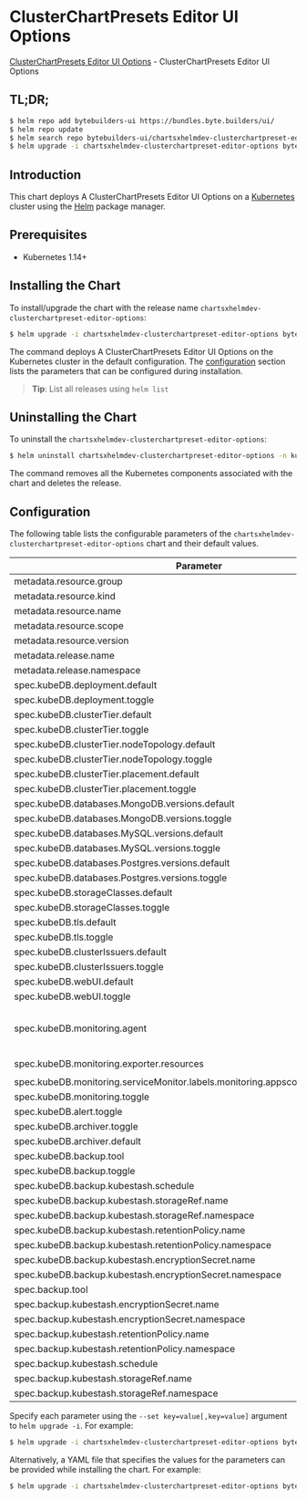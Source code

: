 # ClusterChartPresets Editor UI Options

[ClusterChartPresets Editor UI Options](https://byte.builders) - ClusterChartPresets Editor UI Options

## TL;DR;

```bash
$ helm repo add bytebuilders-ui https://bundles.byte.builders/ui/
$ helm repo update
$ helm search repo bytebuilders-ui/chartsxhelmdev-clusterchartpreset-editor-options --version=v0.5.0
$ helm upgrade -i chartsxhelmdev-clusterchartpreset-editor-options bytebuilders-ui/chartsxhelmdev-clusterchartpreset-editor-options -n kube-system --create-namespace --version=v0.5.0
```

## Introduction

This chart deploys A ClusterChartPresets Editor UI Options on a [Kubernetes](http://kubernetes.io) cluster using the [Helm](https://helm.sh) package manager.

## Prerequisites

- Kubernetes 1.14+

## Installing the Chart

To install/upgrade the chart with the release name `chartsxhelmdev-clusterchartpreset-editor-options`:

```bash
$ helm upgrade -i chartsxhelmdev-clusterchartpreset-editor-options bytebuilders-ui/chartsxhelmdev-clusterchartpreset-editor-options -n kube-system --create-namespace --version=v0.5.0
```

The command deploys A ClusterChartPresets Editor UI Options on the Kubernetes cluster in the default configuration. The [configuration](#configuration) section lists the parameters that can be configured during installation.

> **Tip**: List all releases using `helm list`

## Uninstalling the Chart

To uninstall the `chartsxhelmdev-clusterchartpreset-editor-options`:

```bash
$ helm uninstall chartsxhelmdev-clusterchartpreset-editor-options -n kube-system
```

The command removes all the Kubernetes components associated with the chart and deletes the release.

## Configuration

The following table lists the configurable parameters of the `chartsxhelmdev-clusterchartpreset-editor-options` chart and their default values.

|                                    Parameter                                    |                                             Description                                              |                          Default                          |
|---------------------------------------------------------------------------------|------------------------------------------------------------------------------------------------------|-----------------------------------------------------------|
| metadata.resource.group                                                         |                                                                                                      | <code>charts.x-helm.dev</code>                            |
| metadata.resource.kind                                                          |                                                                                                      | <code>ClusterChartPreset</code>                           |
| metadata.resource.name                                                          |                                                                                                      | <code>clusterchartpresets</code>                          |
| metadata.resource.scope                                                         |                                                                                                      | <code>Cluster</code>                                      |
| metadata.resource.version                                                       |                                                                                                      | <code>v1alpha1</code>                                     |
| metadata.release.name                                                           | Release name                                                                                         | <code>""</code>                                           |
| metadata.release.namespace                                                      | Release namespace                                                                                    | <code>""</code>                                           |
| spec.kubeDB.deployment.default                                                  |                                                                                                      | <code>Dedicated</code>                                    |
| spec.kubeDB.deployment.toggle                                                   |                                                                                                      | <code>true</code>                                         |
| spec.kubeDB.clusterTier.default                                                 |                                                                                                      | <code>"GeneralPurpose"</code>                             |
| spec.kubeDB.clusterTier.toggle                                                  |                                                                                                      | <code>true</code>                                         |
| spec.kubeDB.clusterTier.nodeTopology.default                                    |                                                                                                      | <code>"standard-bsv2-family"</code>                       |
| spec.kubeDB.clusterTier.nodeTopology.toggle                                     |                                                                                                      | <code>true</code>                                         |
| spec.kubeDB.clusterTier.placement.default                                       |                                                                                                      | <code>"default"</code>                                    |
| spec.kubeDB.clusterTier.placement.toggle                                        |                                                                                                      | <code>true</code>                                         |
| spec.kubeDB.databases.MongoDB.versions.default                                  |                                                                                                      | <code>"6.0.12"</code>                                     |
| spec.kubeDB.databases.MongoDB.versions.toggle                                   |                                                                                                      | <code>true</code>                                         |
| spec.kubeDB.databases.MySQL.versions.default                                    |                                                                                                      | <code>"8.0.35"</code>                                     |
| spec.kubeDB.databases.MySQL.versions.toggle                                     |                                                                                                      | <code>true</code>                                         |
| spec.kubeDB.databases.Postgres.versions.default                                 |                                                                                                      | <code>"15.5"</code>                                       |
| spec.kubeDB.databases.Postgres.versions.toggle                                  |                                                                                                      | <code>true</code>                                         |
| spec.kubeDB.storageClasses.default                                              |                                                                                                      | <code>"default"</code>                                    |
| spec.kubeDB.storageClasses.toggle                                               |                                                                                                      | <code>true</code>                                         |
| spec.kubeDB.tls.default                                                         |                                                                                                      | <code>true</code>                                         |
| spec.kubeDB.tls.toggle                                                          |                                                                                                      | <code>true</code>                                         |
| spec.kubeDB.clusterIssuers.default                                              |                                                                                                      | <code>"cluster-issuer"</code>                             |
| spec.kubeDB.clusterIssuers.toggle                                               |                                                                                                      | <code>true</code>                                         |
| spec.kubeDB.webUI.default                                                       |                                                                                                      | <code>true</code>                                         |
| spec.kubeDB.webUI.toggle                                                        |                                                                                                      | <code>true</code>                                         |
| spec.kubeDB.monitoring.agent                                                    | Name of monitoring agent (one of "prometheus.io", "prometheus.io/operator", "prometheus.io/builtin") | <code>prometheus.io/operator</code>                       |
| spec.kubeDB.monitoring.exporter.resources                                       |                                                                                                      | <code>{"requests":{"cpu":"100m","memory":"128Mi"}}</code> |
| spec.kubeDB.monitoring.serviceMonitor.labels.monitoring.appscode.com/prometheus |                                                                                                      | <code>federated</code>                                    |
| spec.kubeDB.monitoring.toggle                                                   |                                                                                                      | <code>true</code>                                         |
| spec.kubeDB.alert.toggle                                                        |                                                                                                      | <code>true</code>                                         |
| spec.kubeDB.archiver.toggle                                                     |                                                                                                      | <code>true</code>                                         |
| spec.kubeDB.archiver.default                                                    |                                                                                                      | <code>true</code>                                         |
| spec.kubeDB.backup.tool                                                         |                                                                                                      | <code>KubeStash</code>                                    |
| spec.kubeDB.backup.toggle                                                       |                                                                                                      | <code>true</code>                                         |
| spec.kubeDB.backup.kubestash.schedule                                           |                                                                                                      | <code>"0 */2 * * *"</code>                                |
| spec.kubeDB.backup.kubestash.storageRef.name                                    |                                                                                                      | <code>default</code>                                      |
| spec.kubeDB.backup.kubestash.storageRef.namespace                               |                                                                                                      | <code>stash</code>                                        |
| spec.kubeDB.backup.kubestash.retentionPolicy.name                               |                                                                                                      | <code>"keep-1mo"</code>                                   |
| spec.kubeDB.backup.kubestash.retentionPolicy.namespace                          |                                                                                                      | <code>stash</code>                                        |
| spec.kubeDB.backup.kubestash.encryptionSecret.name                              |                                                                                                      | <code>default-encryption-secret</code>                    |
| spec.kubeDB.backup.kubestash.encryptionSecret.namespace                         |                                                                                                      | <code>stash</code>                                        |
| spec.backup.tool                                                                |                                                                                                      | <code>KubeStash</code>                                    |
| spec.backup.kubestash.encryptionSecret.name                                     |                                                                                                      | <code></code>                                             |
| spec.backup.kubestash.encryptionSecret.namespace                                |                                                                                                      | <code></code>                                             |
| spec.backup.kubestash.retentionPolicy.name                                      |                                                                                                      | <code></code>                                             |
| spec.backup.kubestash.retentionPolicy.namespace                                 |                                                                                                      | <code></code>                                             |
| spec.backup.kubestash.schedule                                                  |                                                                                                      | <code>'*/30 * * * *'</code>                               |
| spec.backup.kubestash.storageRef.name                                           |                                                                                                      | <code></code>                                             |
| spec.backup.kubestash.storageRef.namespace                                      |                                                                                                      | <code></code>                                             |


Specify each parameter using the `--set key=value[,key=value]` argument to `helm upgrade -i`. For example:

```bash
$ helm upgrade -i chartsxhelmdev-clusterchartpreset-editor-options bytebuilders-ui/chartsxhelmdev-clusterchartpreset-editor-options -n kube-system --create-namespace --version=v0.5.0 --set metadata.resource.group=charts.x-helm.dev
```

Alternatively, a YAML file that specifies the values for the parameters can be provided while
installing the chart. For example:

```bash
$ helm upgrade -i chartsxhelmdev-clusterchartpreset-editor-options bytebuilders-ui/chartsxhelmdev-clusterchartpreset-editor-options -n kube-system --create-namespace --version=v0.5.0 --values values.yaml
```
